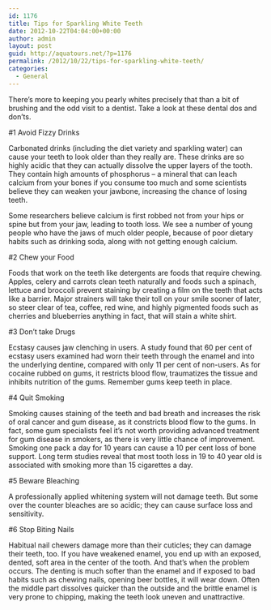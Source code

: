 ```yaml
---
id: 1176
title: Tips for Sparkling White Teeth
date: 2012-10-22T04:04:00+00:00
author: admin
layout: post
guid: http://aquatours.net/?p=1176
permalink: /2012/10/22/tips-for-sparkling-white-teeth/
categories:
  - General
---
```

There’s more to keeping you pearly whites precisely that than a bit of brushing and the odd visit to a dentist. Take a look at these dental dos and don’ts.

#1 Avoid Fizzy Drinks

Carbonated drinks (including the diet variety and sparkling water) can cause your teeth to look older than they really are. These drinks are so highly acidic that they can actually dissolve the upper layers of the tooth. They contain high amounts of phosphorus &#8211; a mineral that can leach calcium from your bones if you consume too much and some scientists believe they can weaken your jawbone, increasing the chance of losing teeth.

Some researchers believe calcium is first robbed not from your hips or spine but from your jaw, leading to tooth loss. We see a number of young people who have the jaws of much older people, because of poor dietary habits such as drinking soda, along with not getting enough calcium.

#2 Chew your Food

Foods that work on the teeth like detergents are foods that require chewing. Apples, celery and carrots clean teeth naturally and foods such a spinach, lettuce and broccoli prevent staining by creating a film on the teeth that acts like a barrier. Major strainers will take their toll on your smile sooner of later, so steer clear of tea, coffee, red wine, and highly pigmented foods such as cherries and blueberries anything in fact, that will stain a white shirt.

#3 Don’t take Drugs

Ecstasy causes jaw clenching in users. A study found that 60 per cent of ecstasy users examined had worn their teeth through the enamel and into the underlying dentine, compared with only 11 per cent of non-users. As for cocaine rubbed on gums, it restricts blood flow, traumatizes the tissue and inhibits nutrition of the gums. Remember gums keep teeth in place.

#4 Quit Smoking

Smoking causes staining of the teeth and bad breath and increases the risk of oral cancer and gum disease, as it constricts blood flow to the gums. In fact, some gum specialists feel it’s not worth providing advanced treatment for gum disease in smokers, as there is very little chance of improvement. Smoking one pack a day for 10 years can cause a 10 per cent loss of bone support. Long term studies reveal that most tooth loss in 19 to 40 year old is associated with smoking more than 15 cigarettes a day.

#5 Beware Bleaching

A professionally applied whitening system will not damage teeth. But some over the counter bleaches are so acidic; they can cause surface loss and sensitivity.

#6 Stop Biting Nails

Habitual nail chewers damage more than their cuticles; they can damage their teeth, too. If you have weakened enamel, you end up with an exposed, dented, soft area in the center of the tooth. And that’s when the problem occurs. The denting is much softer than the enamel and if exposed to bad habits such as chewing nails, opening beer bottles, it will wear down. Often the middle part dissolves quicker than the outside and the brittle enamel is very prone to chipping, making the teeth look uneven and unattractive.